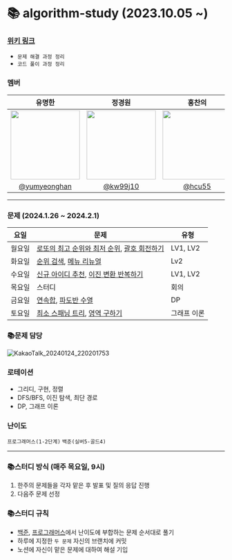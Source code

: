 # 📚 algorithm-study (2023.10.05 ~)

### [위키 링크](https://github.com/k-algorithm-study/algorithm-study/wiki)
- `문제 해결 과정 정리`
- `코드 풀이 과정 정리`

### 멤버
|      유명한       |          정경원         |       홍찬의         |                                                                                                               
| :------------------------------------------------------------------------------: | :---------------------------------------------------------------------------------------------------------------------------------------------------: | :---------------------------------------------------------------------------------------------------------------------------------------------------------------------------------------------------: |
|   <img width="160px" src="https://avatars.githubusercontent.com/u/75025163?v=4.png" />    |            <img width="160px" src="https://avatars.githubusercontent.com/u/103038606?v=4.png" />              |                   <img width="160px" src="https://avatars.githubusercontent.com/u/75023467?v=4.png"/>   |
|   [@yumyeonghan](https://github.com/yumyeonghan)   |  [@kw99j10](https://github.com/kw99j10 )    | [@hcu55](https://github.com/hcu55)  |

<hr>


### 문제 (2024.1.26 ~ 2024.2.1)
| 요일   | 문제                                                                                                                                                           | 유형|
|--------|--------------------------------------------------------------------------------------------------------------------------------------------------------------|----|
| 월요일 | [로또의 최고 순위와 최저 순위](https://school.programmers.co.kr/learn/courses/30/lessons/77484), [괄호 회전하기](https://school.programmers.co.kr/learn/courses/30/lessons/76502) | LV1, LV2 |
| 화요일 | [순위 검색](https://school.programmers.co.kr/learn/courses/30/lessons/72412), [메뉴 리뉴얼](https://school.programmers.co.kr/learn/courses/30/lessons/72412) | Lv2 |
| 수요일 | [신규 아이디 추천](https://school.programmers.co.kr/learn/courses/30/lessons/72410), [이진 변환 반복하기](https://school.programmers.co.kr/learn/courses/30/lessons/70129)     | LV1, LV2  |
| 목요일 | 스터디                                                                                                                                                          | 회의    |
| 금요일 | [연속합](https://www.acmicpc.net/problem/1912), [파도반 수열](https://www.acmicpc.net/problem/9461)                                                                |  DP  |
| 토요일 | [최소 스패닝 트리](https://www.acmicpc.net/problem/1197), [영역 구하기](https://www.acmicpc.net/problem/2583)                                                                       | 그래프 이론  |



### 📚문제 담당

![KakaoTalk_20240124_220201753](https://github.com/k-algorithm-study/algorithm-study/assets/103038606/e65c49d6-a32f-4b59-a999-d6bc6a0ce4aa)



### 로테이션
- 그리디, 구현, 정렬
- DFS/BFS, 이진 탐색, 최단 경로
- DP, 그래프 이론


### 난이도
`프로그래머스(1-2단계)`
`백준(실버5-골드4)`

<hr>

### 📚스터디 방식 (매주 목요일, 9시)
1. 한주의 문제들을 각자 맡은 후 발표 및 질의 응답 진행
2. 다음주 문제 선정 

### 📚스터디 규칙
- [백준](https://www.acmicpc.net/problem/tags), [프로그래머스](https://school.programmers.co.kr/learn/challenges?order=recent&page=1&levels=2)에서 난이도에 부합하는 문제 순서대로 풀기
- 하루에 지정한 `두 문제` 자신의 브랜치에 커밋
- 노션에 자신이 맡은 문제에 대하여 해설 기입
